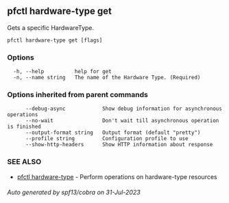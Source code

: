 ## pfctl hardware-type get

Gets a specific HardwareType.

```
pfctl hardware-type get [flags]
```

### Options

```
  -h, --help          help for get
  -n, --name string   The name of the Hardware Type. (Required)
```

### Options inherited from parent commands

```
      --debug-async            Show debug information for asynchronous operations
      --no-wait                Don't wait till asynchronous operation is finished
      --output-format string   Output format (default "pretty")
      --profile string         Configuration profile to use
      --show-http-headers      Show HTTP information about response
```

### SEE ALSO

* [pfctl hardware-type](pfctl_hardware-type.md)	 - Perform operations on hardware-type resources

###### Auto generated by spf13/cobra on 31-Jul-2023
